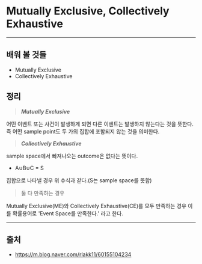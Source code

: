 # Mutually Exclusive, Collectively Exhaustive #
----------------
## 배워 볼 것들 ##
* Mutually Exclusive
* Collectively Exhaustive

## 정리 ##
> ***Mutually Exclusive***

어떤 이벤트 또는 사건이 발생하게 되면 다른 이벤트는 발생하지 않는다는 것을 뜻한다. 즉 어떤 sample point도 두 가의 집합에 포함되지 않는 것을 의미한다.
>***Collectively Exhaustive***

sample space에서 빠져나오는 outcome은 없다는 뜻이다.
* A∪B∪C = S

집합으로 나타낼 경우 위 수식과 같다.(S는 sample space를 뜻함)
> 둘 다 만족하는 경우

Mutually Exclusive(ME)와 Collectively Exhaustive(CE)를 모두 만족하는 경우 이를 확률용어로 'Event Space를 만족한다.' 라고 한다.

----------------------
## 출처 ##
* <https://m.blog.naver.com/rlakk11/60155104234>